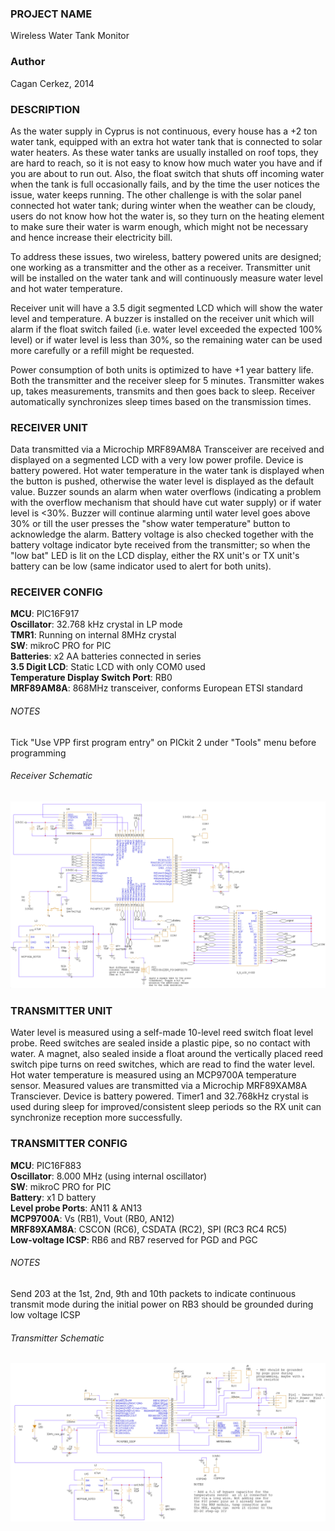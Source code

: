 <h3>PROJECT NAME</h3>
Wireless Water Tank Monitor
     
<h3>Author</h3>
Cagan Cerkez, 2014
     
<h3>DESCRIPTION</h3>
As the water supply in Cyprus is not continuous, every house has a +2 ton water tank, equipped with an extra hot water tank that is connected to solar water heaters. As these water tanks are usually installed on roof tops, they are hard to reach, so it is not easy to know how much water you have and if you are about to run out. Also, the float switch that shuts off incoming water when the tank is full occasionally fails, and by the time the user notices the issue, water keeps running. The other challenge is with the solar panel connected hot water tank; during winter when the weather can be cloudy, users do not know how hot the water is, so they turn on the heating element to make sure their water is warm enough, which might not be necessary and hence increase their electricity bill.

To address these issues, two wireless, battery powered units are designed; one working as a transmitter and the other as a receiver. Transmitter unit will be installed on the water tank and will continuously measure water level and hot water temperature.

Receiver unit will have a 3.5 digit segmented LCD which will show the water level and temperature. A buzzer is installed on the receiver unit which will alarm if the float switch failed (i.e. water level exceeded the expected 100% level) or if water level is less than 30%, so the remaining water can be used more carefully or a refill might be requested.

Power consumption of both units is optimized to have +1 year battery life. Both the transmitter and the receiver sleep for 5 minutes. Transmitter wakes up, takes measurements, transmits and then goes back to sleep. Receiver automatically synchronizes sleep times based on the transmission times.


<h3>RECEIVER UNIT</h3>
Data transmitted via a Microchip MRF89AM8A Transceiver are received and displayed on a segmented LCD with a very low power profile. Device is battery powered. Hot water temperature in the water tank is displayed when the button is pushed, otherwise the water level is displayed as the default value. Buzzer sounds an alarm when water overflows (indicating a problem with the overflow mechanism that should have cut water supply) or if water level is <30%. Buzzer will continue alarming until water level goes above 30% or till the user presses the "show water temperature" button to acknowledge the alarm. Battery voltage is also checked together with the battery voltage indicator byte received from the transmitter; so when the "low bat" LED is lit on the LCD display, either the RX unit's or TX unit's battery can be low (same indicator used to alert for both units).

<h3>RECEIVER CONFIG</h3>
<b>MCU</b>: PIC16F917<br/>
<b>Oscillator</b>: 32.768 kHz crystal in LP mode<br/>
<b>TMR1</b>: Running on internal 8MHz crystal<br/>
<b>SW</b>: mikroC PRO for PIC<br/>
<b>Batteries</b>: x2 AA batteries connected in series<br/>
<b>3.5 Digit LCD</b>: Static LCD with only COM0 used<br/>
<b>Temperature Display Switch Port</b>: RB0<br/>
<b>MRF89AM8A</b>: 868MHz transceiver, conforms European ETSI standard<br/>

<h6>NOTES</h6>
Tick "Use VPP first program entry" on PICkit 2 under "Tools" menu before programming

<h6>Receiver Schematic</h6>
<img src="https://github.com/Choo57/Microchip/blob/main/Wireless%20Water%20Tank%20Monitor/receiver_schematic.png">

<h3>TRANSMITTER UNIT</h3>
Water level is measured using a self-made 10-level reed switch float level probe. Reed switches are sealed inside a plastic pipe, so no contact with water. A magnet, also sealed inside a float around the vertically placed reed switch pipe turns on reed switches, which are read to find the water level. Hot water temperature is measured using an MCP9700A temperature sensor. Measured values are transmitted via a Microchip MRF89XAM8A Transciever. Device is battery powered. Timer1 and 32.768kHz crystal is used during sleep for improved/consistent sleep periods so the RX unit can synchronize reception more successfully.

<h3>TRANSMITTER CONFIG</h3>
<b>MCU</b>: PIC16F883<br/>
<b>Oscillator</b>: 8.000 MHz (using internal oscillator)<br/>
<b>SW</b>: mikroC PRO for PIC<br/>
<b>Battery</b>: x1 D battery<br/>
<b>Level probe Ports</b>: AN11 & AN13<br/>
<b>MCP9700A</b>: Vs (RB1), Vout (RB0, AN12)<br/>
<b>MRF89XAM8A</b>: CSCON (RC6), CSDATA (RC2), SPI (RC3 RC4 RC5)<br/>
<b>Low-voltage ICSP</b>: RB6 and RB7 reserved for PGD and PGC<br/>

<h6>NOTES</h6>
Send 203 at the 1st, 2nd, 9th and 10th packets to indicate continuous transmit mode during the initial power on
RB3 should be grounded during low voltage ICSP


<h6>Transmitter Schematic</h6>
<img src="https://github.com/Choo57/Microchip/blob/main/Wireless%20Water%20Tank%20Monitor/transmitter_schematic.png">

